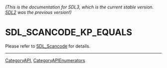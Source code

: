 ###### (This is the documentation for SDL3, which is the current stable version. [SDL2](https://wiki.libsdl.org/SDL2/) was the previous version!)
# SDL_SCANCODE_KP_EQUALS

Please refer to [SDL_Scancode](SDL_Scancode) for details.

----
[CategoryAPI](CategoryAPI), [CategoryAPIEnumerators](CategoryAPIEnumerators)

